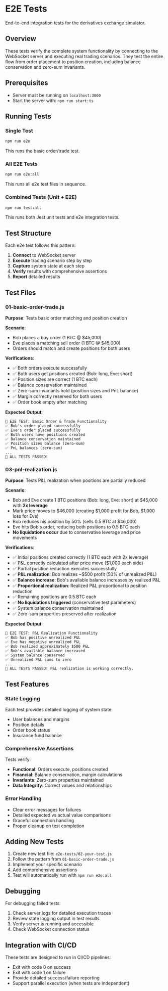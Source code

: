# E2E Tests

End-to-end integration tests for the derivatives exchange simulator.

## Overview

These tests verify the complete system functionality by connecting to the WebSocket server and executing real trading scenarios. They test the entire flow from order placement to position creation, including balance conservation and zero-sum invariants.

## Prerequisites

- Server must be running on `localhost:3000`
- Start the server with: `npm run start:ts`

## Running Tests

### Single Test
```bash
npm run e2e
```
This runs the basic order/trade test.

### All E2E Tests  
```bash
npm run e2e:all
```
This runs all e2e test files in sequence.

### Combined Tests (Unit + E2E)
```bash
npm run test:all
```
This runs both Jest unit tests and e2e integration tests.

## Test Structure

Each e2e test follows this pattern:
1. **Connect** to WebSocket server
2. **Execute** trading scenario step by step
3. **Capture** system state at each step
4. **Verify** results with comprehensive assertions
5. **Report** detailed results

## Test Files

### 01-basic-order-trade.js
**Purpose**: Tests basic order matching and position creation

**Scenario**:
- Bob places a buy order (1 BTC @ $45,000)
- Eve places a matching sell order (1 BTC @ $45,000)
- Orders should match and create positions for both users

**Verifications**:
- ✅ Both orders execute successfully
- ✅ Both users get positions created (Bob: long, Eve: short)
- ✅ Position sizes are correct (1 BTC each)
- ✅ Balance conservation maintained
- ✅ Zero-sum invariants hold (position sizes and PnL balance)
- ✅ Margin correctly reserved for both users
- ✅ Order book empty after matching

**Expected Output**:
```
🧪 E2E TEST: Basic Order & Trade Functionality
✅ Bob's order placed successfully
✅ Eve's order placed successfully  
✅ Both users have positions created
✅ Balance conservation maintained
✅ Position sizes balance (zero-sum)
✅ PnL balances (zero-sum)
...
🎉 ALL TESTS PASSED!
```

### 03-pnl-realization.js
**Purpose**: Tests P&L realization when positions are partially reduced

**Scenario**:
- Bob and Eve create 1 BTC positions (Bob: long, Eve: short) at $45,000 with **2x leverage**
- Mark price moves to $46,000 (creating $1,000 profit for Bob, $1,000 loss for Eve)
- Bob reduces his position by 50% (sells 0.5 BTC at $46,000)
- Eve hits Bob's order, reducing both positions to 0.5 BTC each
- **No liquidations occur** due to conservative leverage and price movements

**Verifications**:
- ✅ Initial positions created correctly (1 BTC each with 2x leverage)
- ✅ P&L correctly calculated after price move ($1,000 each side)
- ✅ Partial position reduction executes successfully
- ✅ **P&L realization**: Bob realizes ~$500 profit (50% of unrealized P&L)
- ✅ **Balance increase**: Bob's available balance increases by realized P&L
- ✅ **Proportional realization**: Realized P&L proportional to position reduction
- ✅ Remaining positions are 0.5 BTC each
- ✅ **No liquidations triggered** (conservative test parameters)
- ✅ System balance conservation maintained
- ✅ Zero-sum properties preserved after realization

**Expected Output**:
```
🧪 E2E TEST: P&L Realization Functionality
✅ Bob has positive unrealized P&L
✅ Eve has negative unrealized P&L
✅ Bob realized approximately $500 P&L
✅ Bob's available balance increased
✅ System balance conserved
✅ Unrealized P&L sums to zero
...
🎉 ALL TESTS PASSED! P&L realization is working correctly.
```

## Test Features

### State Logging
Each test provides detailed logging of system state:
- User balances and margins
- Position details
- Order book status
- Insurance fund balance

### Comprehensive Assertions
Tests verify:
- **Functional**: Orders execute, positions created
- **Financial**: Balance conservation, margin calculations
- **Invariants**: Zero-sum properties maintained
- **Data Integrity**: Correct values and relationships

### Error Handling
- Clear error messages for failures
- Detailed expected vs actual value comparisons
- Graceful connection handling
- Proper cleanup on test completion

## Adding New Tests

1. Create new test file: `e2e-tests/02-your-test.js`
2. Follow the pattern from `01-basic-order-trade.js`
3. Implement your specific scenario
4. Add comprehensive assertions
5. Test will automatically run with `npm run e2e:all`

## Debugging

For debugging failed tests:
1. Check server logs for detailed execution traces
2. Review state logging output in test results
3. Verify server is running and accessible
4. Check WebSocket connection status

## Integration with CI/CD

These tests are designed to run in CI/CD pipelines:
- Exit with code 0 on success
- Exit with code 1 on failure
- Provide detailed success/failure reporting
- Support parallel execution (when tests are independent) 